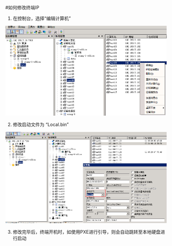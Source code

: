 #如何修改终端IP

1. 在控制台，选择“编辑计算机”

![](/assets/108-1.png)


2. 修改启动文件为 “Local.bin”


![](/assets/109-1.png)


3. 修改完毕后，终端开机时，如使用PXE进行引导，则会自动跳转至本地硬盘进行启动